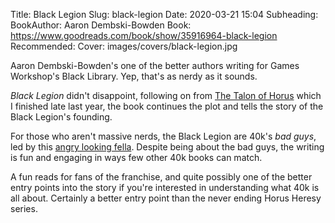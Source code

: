 Title: Black Legion
Slug: black-legion
Date: 2020-03-21 15:04
Subheading: 
BookAuthor: Aaron Dembski-Bowden
Book: https://www.goodreads.com/book/show/35916964-black-legion
Recommended: 
Cover: images/covers/black-legion.jpg

Aaron Dembski-Bowden's one of the better authors writing for Games Workshop's Black Library. Yep, that's as nerdy as it sounds.

*Black Legion* didn't disappoint, following on from [The Talon of Horus](https://www.jacquescorbytuech.com/writing/20191125-weekly-reading.html) which I finished late last year, the book continues the plot and tells the story of the Black Legion's founding.

For those who aren't massive nerds, the Black Legion are 40k's *bad guys*, led by this [angry looking fella](https://www.games-workshop.com/en-GB/Abaddon-the-Despoiler-2019). Despite being about the bad guys, the writing is fun and engaging in ways few other 40k books can match.

A fun reads for fans of the franchise, and quite possibly one of the better entry points into the story if you're interested in understanding what 40k is all about. Certainly a better entry point than the never ending Horus Heresy series.